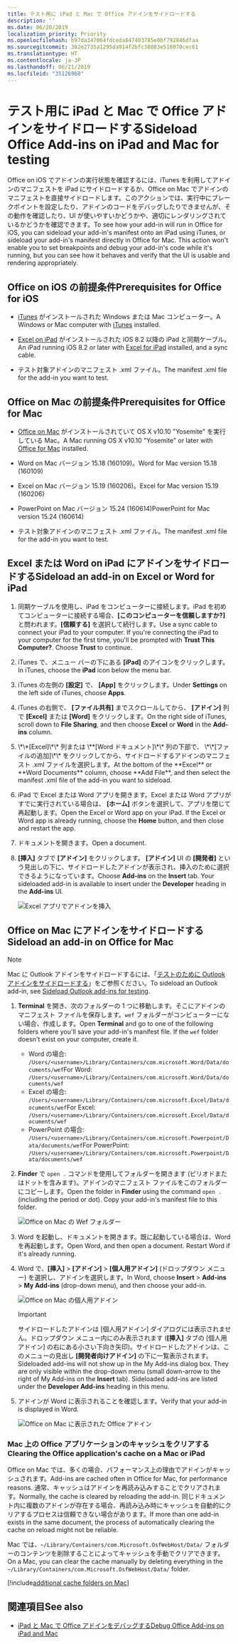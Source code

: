```yaml
---
title: テスト用に iPad と Mac で Office アドインをサイドロードする
description: ''
ms.date: 06/20/2019
localization_priority: Priority
ms.openlocfilehash: b97da347064fdceda847403785e0bf792846dfaa
ms.sourcegitcommit: 382e2735a1295da914f2bfc38883e518070cec61
ms.translationtype: HT
ms.contentlocale: ja-JP
ms.lasthandoff: 06/21/2019
ms.locfileid: "35126968"
---
```

# <a name="sideload-office-add-ins-on-ipad-and-mac-for-testing"></a><span data-ttu-id="a6166-102">テスト用に iPad と Mac で Office アドインをサイドロードする</span><span class="sxs-lookup"><span data-stu-id="a6166-102">Sideload Office Add-ins on iPad and Mac for testing</span></span>

<span data-ttu-id="a6166-p101">Office on iOS でアドインの実行状態を確認するには、iTunes を利用してアドインのマニフェストを iPad にサイドロードするか、Office on Mac でアドインのマニフェストを直接サイドロードします。このアクションでは、実行中にブレークポイントを設定したり、アドインのコードをデバッグしたりできませんが、その動作を確認したり、UI が使いやすいかどうかや、適切にレンダリングされているかどうかを確認できます。</span><span class="sxs-lookup"><span data-stu-id="a6166-p101">To see how your add-in will run in Office for iOS, you can sideload your add-in's manifest onto an iPad using iTunes, or sideload your add-in's manifest directly in Office for Mac. This action won't enable you to set breakpoints and debug your add-in's code while it's running, but you can see how it behaves and verify that the UI is usable and rendering appropriately.</span></span> 

## <a name="prerequisites-for-office-on-ios"></a><span data-ttu-id="a6166-105">Office on iOS の前提条件</span><span class="sxs-lookup"><span data-stu-id="a6166-105">Prerequisites for Office for iOS</span></span>

- <span data-ttu-id="a6166-106">[iTunes](https://www.apple.com/itunes/download/) がインストールされた Windows または Mac コンピューター。</span><span class="sxs-lookup"><span data-stu-id="a6166-106">A Windows or Mac computer with [iTunes](https://www.apple.com/itunes/download/) installed.</span></span>
    
- <span data-ttu-id="a6166-107">[Excel on iPad](https://itunes.apple.com/us/app/microsoft-excel/id586683407?mt=8) がインストールされた iOS 8.2 以降の iPad と同期ケーブル。</span><span class="sxs-lookup"><span data-stu-id="a6166-107">An iPad running iOS 8.2 or later with [Excel for iPad](https://itunes.apple.com/us/app/microsoft-excel/id586683407?mt=8) installed, and a sync cable.</span></span>
    
- <span data-ttu-id="a6166-108">テスト対象アドインのマニフェスト .xml ファイル。</span><span class="sxs-lookup"><span data-stu-id="a6166-108">The manifest .xml file for the add-in you want to test.</span></span>
    

## <a name="prerequisites-for-office-on-mac"></a><span data-ttu-id="a6166-109">Office on Mac の前提条件</span><span class="sxs-lookup"><span data-stu-id="a6166-109">Prerequisites for Office for Mac</span></span>

- <span data-ttu-id="a6166-110">[Office on Mac](https://products.office.com/buy/compare-microsoft-office-products?tab=omac) がインストールされていて OS X v10.10 "Yosemite" を実行している Mac。</span><span class="sxs-lookup"><span data-stu-id="a6166-110">A Mac running OS X v10.10 "Yosemite" or later with [Office for Mac](https://products.office.com/buy/compare-microsoft-office-products?tab=omac) installed.</span></span>
    
- <span data-ttu-id="a6166-111">Word on Mac バージョン 15.18 (160109)。</span><span class="sxs-lookup"><span data-stu-id="a6166-111">Word for Mac version 15.18 (160109)</span></span>
   
- <span data-ttu-id="a6166-112">Excel on Mac バージョン 15.19 (160206)。</span><span class="sxs-lookup"><span data-stu-id="a6166-112">Excel for Mac version 15.19 (160206)</span></span>

- <span data-ttu-id="a6166-113">PowerPoint on Mac バージョン 15.24 (160614)</span><span class="sxs-lookup"><span data-stu-id="a6166-113">PowerPoint for Mac version 15.24 (160614)</span></span>
    
- <span data-ttu-id="a6166-114">テスト対象アドインのマニフェスト .xml ファイル。</span><span class="sxs-lookup"><span data-stu-id="a6166-114">The manifest .xml file for the add-in you want to test.</span></span>
    

## <a name="sideload-an-add-in-on-excel-or-word-on-ipad"></a><span data-ttu-id="a6166-115">Excel または Word on iPad にアドインをサイドロードする</span><span class="sxs-lookup"><span data-stu-id="a6166-115">Sideload an add-in on Excel or Word for iPad</span></span>

1. <span data-ttu-id="a6166-p102">同期ケーブルを使用し、iPad をコンピューターに接続します。iPad を初めてコンピューターに接続する場合、**[このコンピューターを信頼しますか?]** と問われます。**[信頼する]** を選択して続行します。</span><span class="sxs-lookup"><span data-stu-id="a6166-p102">Use a sync cable to connect your iPad to your computer. If you're connecting the iPad to your computer for the first time, you'll be prompted with  **Trust This Computer?**. Choose **Trust** to continue.</span></span>

2. <span data-ttu-id="a6166-119">iTunes で、メニュー バーの下にある **[iPad]** のアイコンをクリックします。</span><span class="sxs-lookup"><span data-stu-id="a6166-119">In iTunes, choose the  **iPad** icon below the menu bar.</span></span>

3. <span data-ttu-id="a6166-120">iTunes の左側の  **[設定]** で、 **[App]** をクリックします。</span><span class="sxs-lookup"><span data-stu-id="a6166-120">Under  **Settings** on the left side of iTunes, choose **Apps**.</span></span>

4. <span data-ttu-id="a6166-121">iTunes の右側で、 **[ファイル共有]** までスクロールしてから、 **[アドイン]** 列で **[Excel]** または **[Word]** をクリックします。</span><span class="sxs-lookup"><span data-stu-id="a6166-121">On the right side of iTunes, scroll down to  **File Sharing**, and then choose  **Excel** or **Word** in the **Add-ins** column.</span></span>

5. <span data-ttu-id="a6166-122">
            \*\*[Excel]\*\* 列または \**[Word ドキュメント]\*\* 列の下部で、 \*\*[ファイルの追加]\*\* をクリックしてから、サイドロードするアドインのマニフェスト .xml ファイルを選択します。</span><span class="sxs-lookup"><span data-stu-id="a6166-122">At the bottom of the  **Excel** or **Word Documents** column, choose **Add File**, and then select the manifest .xml file of the add-in you want to sideload.</span></span> 
    
6. <span data-ttu-id="a6166-p103">iPad で Excel または Word アプリを開きます。Excel または Word アプリがすでに実行されている場合は、 **[ホーム]** ボタンを選択して、アプリを閉じて再起動します。</span><span class="sxs-lookup"><span data-stu-id="a6166-p103">Open the Excel or Word app on your iPad. If the Excel or Word app is already running, choose the  **Home** button, and then close and restart the app.</span></span>
    
7. <span data-ttu-id="a6166-125">ドキュメントを開きます。</span><span class="sxs-lookup"><span data-stu-id="a6166-125">Open a document.</span></span>
    
8. <span data-ttu-id="a6166-126">**[挿入]** タブで **[アドイン]** をクリックします。 **[アドイン]** UI の **[開発者]** という見出しの下に、サイドロードしたアドインが表示され、挿入のために選択できるようになっています。</span><span class="sxs-lookup"><span data-stu-id="a6166-126">Choose  **Add-ins** on the **Insert** tab. Your sideloaded add-in is available to insert under the **Developer** heading in the **Add-ins** UI.</span></span>
    
    ![Excel アプリでアドインを挿入](../images/excel-insert-add-in.png)


## <a name="sideload-an-add-in-in-office-on-mac"></a><span data-ttu-id="a6166-128">Office on Mac にアドインをサイドロードする</span><span class="sxs-lookup"><span data-stu-id="a6166-128">Sideload an add-in on Office for Mac</span></span>

> [!NOTE]
> <span data-ttu-id="a6166-129">Mac に Outlook アドインをサイドロードするには、「[テストのために Outlook アドインをサイドロードする](/outlook/add-ins/sideload-outlook-add-ins-for-testing)」をご参照ください。</span><span class="sxs-lookup"><span data-stu-id="a6166-129">To sideload an Outlook add-in, see [Sideload Outlook add-ins for testing](/outlook/add-ins/sideload-outlook-add-ins-for-testing).</span></span>

1. <span data-ttu-id="a6166-p104">**Terminal** を開き、次のフォルダーの 1 つに移動します。そこにアドインのマニフェスト ファイルを保存します。`wef` フォルダーがコンピューターにない場合、作成します。</span><span class="sxs-lookup"><span data-stu-id="a6166-p104">Open  **Terminal** and go to one of the following folders where you'll save your add-in's manifest file. If the `wef` folder doesn't exist on your computer, create it.</span></span>
    
    - <span data-ttu-id="a6166-132">Word の場合: `/Users/<username>/Library/Containers/com.microsoft.Word/Data/documents/wef`</span><span class="sxs-lookup"><span data-stu-id="a6166-132">For Word:  `/Users/<username>/Library/Containers/com.microsoft.Word/Data/documents/wef`</span></span>    
    - <span data-ttu-id="a6166-133">Excel の場合: `/Users/<username>/Library/Containers/com.microsoft.Excel/Data/documents/wef`</span><span class="sxs-lookup"><span data-stu-id="a6166-133">For Excel:  `/Users/<username>/Library/Containers/com.microsoft.Excel/Data/documents/wef`</span></span>
    - <span data-ttu-id="a6166-134">PowerPoint の場合: `/Users/<username>/Library/Containers/com.microsoft.Powerpoint/Data/documents/wef`</span><span class="sxs-lookup"><span data-stu-id="a6166-134">For PowerPoint: `/Users/<username>/Library/Containers/com.microsoft.Powerpoint/Data/documents/wef`</span></span>
    
2. <span data-ttu-id="a6166-p105">**Finder** で `open .` コマンドを使用してフォルダーを開きます (ピリオドまたはドットを含みます)。アドインのマニフェスト ファイルをこのフォルダーにコピーします。</span><span class="sxs-lookup"><span data-stu-id="a6166-p105">Open the folder in  **Finder** using the command `open .` (including the period or dot). Copy your add-in's manifest file to this folder.</span></span>
    
    ![Office on Mac の Wef フォルダー](../images/all-my-files.png)

3. <span data-ttu-id="a6166-p106">Word を起動し、ドキュメントを開きます。既に起動している場合は、Word を再起動します。</span><span class="sxs-lookup"><span data-stu-id="a6166-p106">Open Word, and then open a document. Restart Word if it's already running.</span></span>
    
4. <span data-ttu-id="a6166-140">Word で、**[挿入]** > **[アドイン]** > **[個人用アドイン]** (ドロップダウン メニュー) を選択し、アドインを選択します。</span><span class="sxs-lookup"><span data-stu-id="a6166-140">In Word, choose  **Insert** > **Add-ins** > **My Add-ins** (drop-down menu), and then choose your add-in.</span></span>
    
    ![Office on Mac の個人用アドイン](../images/my-add-ins-wikipedia.png)

    > [!IMPORTANT]
    > <span data-ttu-id="a6166-p107">サイドロードしたアドインは [個人用アドイン] ダイアログには表示されません。ドロップダウン メニュー内にのみ表示されます (**[挿入]** タブの [個人用アドイン] の右にある小さい下向き矢印)。サイドロードしたアドインは、このメニューの見出し **[開発者向けアドイン]** の下に一覧表示されます。</span><span class="sxs-lookup"><span data-stu-id="a6166-p107">Sideloaded add-ins will not show up in the My Add-ins dialog box. They are only visible within the drop-down menu (small down-arrow to the right of My Add-ins on the **Insert** tab). Sideloaded add-ins are listed under the **Developer Add-ins** heading in this menu.</span></span> 
    
5. <span data-ttu-id="a6166-145">アドインが Word に表示されることを確認します。</span><span class="sxs-lookup"><span data-stu-id="a6166-145">Verify that your add-in is displayed in Word.</span></span>
    
    ![Office on Mac に表示された Office アドイン](../images/lorem-ipsum-wikipedia.png)
    
### <a name="clearing-the-office-applications-cache-on-a-mac"></a><span data-ttu-id="a6166-147">Mac 上の Office アプリケーションのキャッシュをクリアする</span><span class="sxs-lookup"><span data-stu-id="a6166-147">Clearing the Office application's cache on a Mac or iPad</span></span>

<span data-ttu-id="a6166-148">Office on Mac では、多くの場合、パフォーマンス上の理由でアドインがキャッシュされます。</span><span class="sxs-lookup"><span data-stu-id="a6166-148">Add-ins are cached often in Office for Mac, for performance reasons.</span></span> <span data-ttu-id="a6166-149">通常、キャッシュはアドインを再読み込みすることでクリアされます。</span><span class="sxs-lookup"><span data-stu-id="a6166-149">Normally, the cache is cleared by reloading the add-in.</span></span> <span data-ttu-id="a6166-150">同じドキュメント内に複数のアドインが存在する場合、再読み込み時にキャッシュを自動的にクリアするプロセスは信頼できない場合があります。</span><span class="sxs-lookup"><span data-stu-id="a6166-150">If  more than one add-in exists in the same document, the process of automatically clearing the cache on reload might not be reliable.</span></span>

<span data-ttu-id="a6166-151">Mac では、`~/Library/Containers/com.Microsoft.OsfWebHost/Data/` フォルダーのコンテンツを削除することによってキャッシュを手動でクリアできます。</span><span class="sxs-lookup"><span data-stu-id="a6166-151">On a Mac, you can clear the cache manually by deleting everything in the `~/Library/Containers/com.Microsoft.OsfWebHost/Data/` folder.</span></span> 

[!include[additional cache folders on Mac](../includes/mac-cache-folders.md)]

## <a name="see-also"></a><span data-ttu-id="a6166-152">関連項目</span><span class="sxs-lookup"><span data-stu-id="a6166-152">See also</span></span>

- [<span data-ttu-id="a6166-153">iPad と Mac で Office アドインをデバッグする</span><span class="sxs-lookup"><span data-stu-id="a6166-153">Debug Office Add-ins on iPad and Mac</span></span>](debug-office-add-ins-on-ipad-and-mac.md)
